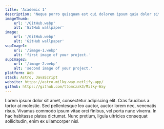 ```yaml
---
title: 'Academic 1'
description: 'Neque porro quisquam est qui dolorem ipsum quia dolor sit amet, consectetur, adipisci'
imageThumb:
    url: '/GitHub.webp'
    alt: 'GitHub wallpaper'
image:
    url: '/GitHub.webp'
    alt: 'GitHub wallpaper'
supImage1:
    url: '/image-1.webp'
    alt: 'first image of your project.'
supImage2:
    url: '/image-2.webp'
    alt: 'second image of your project.'
platform: Web
stack: Astro, JavaScript
website: https://astro-milky-way.netlify.app/
github: https://github.com/ttomczak3/Milky-Way
---
```


Lorem ipsum dolor sit amet, consectetur adipiscing elit. Cras faucibus a tortor at molestie. Sed pellentesque leo auctor, auctor lorem nec, venenatis risus. Vivamus commodo ipsum vitae orci finibus, vel porta nunc viverra. In hac habitasse platea dictumst. Nunc pretium, ligula ultricies consequat sollicitudin, enim ex ullamcorper nisl.
